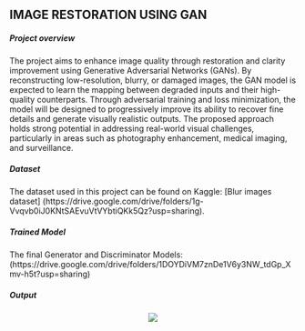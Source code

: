 ## IMAGE RESTORATION USING GAN
<h5>Project overview</h5>
The project aims to enhance image quality through restoration and clarity improvement using Generative
Adversarial Networks (GANs). By reconstructing low-resolution, blurry, or damaged images, the GAN
model is expected to learn the mapping between degraded inputs and their high-quality counterparts.
Through adversarial training and loss minimization, the model will be designed to progressively improve
its ability to recover fine details and generate visually realistic outputs. The proposed approach holds
strong potential in addressing real-world visual challenges, particularly in areas such as photography
enhancement, medical imaging, and surveillance.
<h5>Dataset</h5>
The dataset used in this project can be found on Kaggle: [Blur images dataset]
(https://drive.google.com/drive/folders/1g-Vvqvb0iJ0KNtSAEvuVtVYbtiQKk5Qz?usp=sharing). 
<h5>Trained Model</h5>
The final Generator and Discriminator Models:
(https://drive.google.com/drive/folders/1DOYDiVM7znDe1V6y3NW_tdGp_Xmv-h5t?usp=sharing)
<h5>Output</h5>
<p align="center">
  <img src=(https://github.com/thrishareddy2151/Image_Restoration/blob/main/updated_sample_epoch_80.png?raw=true)> 
</p>
